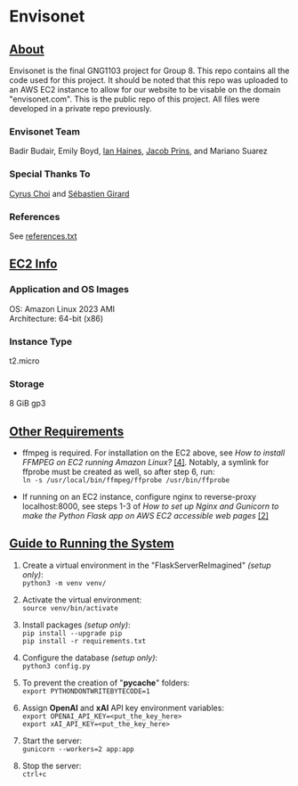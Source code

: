 # Envisonet

## <ins>**About**</ins> 
Envisonet is the final GNG1103 project for Group 8. This repo contains all the code used for this project. It should be noted that this repo was uploaded to an AWS EC2 instance to allow for our website to be visable on the domain "envisonet.com". This is the public repo of this project. All files were developed in a private repo previously.  

### Envisonet Team  
Badir Budair, Emily Boyd, [Ian Haines](https://github.com/Hainzie), [Jacob Prins](https://github.com/jacobprins), and Mariano Suarez  

### Special Thanks To  
[Cyrus Choi](https://github.com/cyruschoisy) and [Sébastien Girard](https://github.com/sebastiengrd)

### References  
See [references.txt](references.txt)

## <ins>**EC2 Info**</ins>  
### **Application and OS Images**  
OS: Amazon Linux 2023 AMI  
Architecture: 64-bit (x86)  

### **Instance Type**  
t2.micro  

### **Storage**  
8 GiB gp3  

## <ins>**Other Requirements**</ins>  
- ffmpeg is required. For installation on the EC2 above, see *How to install FFMPEG on EC2 running Amazon Linux?* [\[4\]](https://www.maskaravivek.com/post/how-to-install-ffmpeg-on-ec2-running-amazon-linux/). Notably, a symlink for ffprobe must be created as well, so after step 6, run:  
  `ln -s /usr/local/bin/ffmpeg/ffprobe /usr/bin/ffprobe`
  
- If running on an EC2 instance, configure nginx to reverse-proxy localhost:8000, see steps 1-3 of *How to set up Nginx and Gunicorn to make the Python Flask app on AWS EC2 accessible web pages* [\[2\]](https://medium.com/@ihenrywu.ca/how-to-set-up-nginx-and-gunicorn-to-make-the-python-flask-app-on-aws-ec2-accessible-web-pages-92fa24a77a88)


## <ins>**Guide to Running the System**</ins> 

1. Create a virtual environment in the "FlaskServerReImagined" *(setup only)*:  
   `python3 -m venv venv/`

2. Activate the virtual environment:  
   `source venv/bin/activate`

3. Install packages *(setup only)*:  
   `pip install --upgrade pip`  
   `pip install -r requirements.txt`  

4. Configure the database *(setup only)*:  
   `python3 config.py`  

5. To prevent the creation of "__pycache__" folders:  
   `export PYTHONDONTWRITEBYTECODE=1`

6. Assign **OpenAI** and **xAI** API key environment variables:  
   `export OPENAI_API_KEY=<put_the_key_here>`  
   `export xAI_API_KEY=<put_the_key_here>`  

8. Start the server:  
   `gunicorn --workers=2 app:app`  

9. Stop the server:  
   `ctrl+c`  
